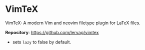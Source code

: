 # VimTeX

VimTeX: A modern Vim and neovim filetype plugin for LaTeX files.

**Repository**: <https://github.com/lervag/vimtex>

- sets `lazy` to false by default.

<!-- vim: set ft=markdown: -->